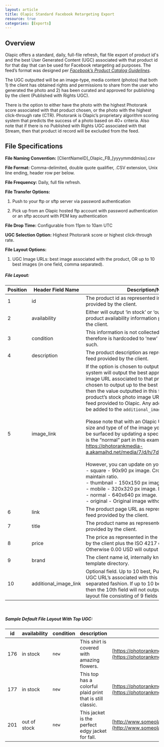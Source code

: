```yaml
---
layout: article
title: Olapic Standard Facebook Retargeting Export
resource: true
categories: [Exports]
---
```


## Overview

Olapic offers a standard, daily, full-file refresh, flat file export of product id's and the best User Generated Content (UGC) associated with that product id for that day that can be used for Facebook retargeting ad purposes. The feed’s format was designed per [*Facebook’s Product Catalog Guidelines*](https://developers.facebook.com/docs/marketing-api/dynamic-product-ads/product-catalog).

The UGC outputted will be an image-type, media content (photos) that both 1) the client has obtained rights and permissions to share from the user who generated the photo and 2) has been curated and approved for publishing by the client (Published with Rights UGC).

There is the option to either have the photo with the highest Photorank score associated with that product chosen, or the photo with the highest click-through rate (CTR). Photorank is Olapic’s proprietary algorithm scoring system that predicts the success of a photo based on 40+ criteria. Also note that if there is no Published with Rights UGC associated with that Stream, then that product id record will be excluded from the feed.

## File Specifications

**File Naming Convention:**
\[ClientNameID\]\_Olapic\_FB\_\[yyyymmddmiss\].csv

**File Format:** Comma-delimited, double quote qualifier, .CSV
extension, Unix line ending, header row per below.

**File Frequency:** Daily, full file refresh.

**File Transfer Options:**

1.  Push to your ftp or sftp server via password authentication

2.  Pick up from an Olapic hosted ftp account with password authentication or an sftp account with PEM key authentication

**File Drop Time:** Configurable from 11pm to 10am UTC

**UGC Selection Option:** Highest Photorank score or highest click-through rate.

**File Layout Options:**

1.  UGC Image URLs: best image associated with the product, OR up to 10 best images (in one field, comma separated).

##### File Layout:

| **Position** | **Header Field Name**  | **Description/Notes**                                                                                                                                                                                                                                                                                                                                                                                                                                                                                                                                                                                                                                                                                                                                                                                                                                                                                                                                                            |
|--------------|------------------------|----------------------------------------------------------------------------------------------------------------------------------------------------------------------------------------------------------------------------------------------------------------------------------------------------------------------------------------------------------------------------------------------------------------------------------------------------------------------------------------------------------------------------------------------------------------------------------------------------------------------------------------------------------------------------------------------------------------------------------------------------------------------------------------------------------------------------------------------------------------------------------------------------------------------------------------------------------------------------------|
| 1            | id                     | The product id as represented in the original feed provided by the client.                                                                                                                                                                                                                                                                                                                                                                                                                                                                                                                                                                                                                                                                                                                                                                                                                                                                                                                |
| 2            | availability           | Either will output ‘in stock’ or ‘out of stock’ based on product availability information passed to Olapic by the client.                                                                                                                                                                                                                                                                                                                                                                                                                                                                                                                                                                                                                                                                                                                                                                                                                                                        |
| 3            | condition              | This information is not collected at Olapic and therefore is hardcoded to ‘new’ and will output as such.                                                                                                                                                                                                                                                                                                                                                                                                                                                                                                                                                                                                                                                                                                                                                                                                                                                                         |
| 4            | description            | The product description as represented in the original feed provided by the client.                                                                                                                                                                                                                                                                                                                                                                                                                                                                                                                                                                                                                                                                                                                                                                                                                                                                                                            |
| 5            | image\_link            | If the option is chosen to output the one best UGC, the system will output the best approved, with rights, UGC image URL associated to that product, . If the option is chosen to output up to the best 10 UGC image URLs, then the value outputted in this field will be the product’s stock photo image URL from the original feed provided to Olapic. Any additional image links will be added to the `additional_image_link` row.<br><br>Please note that with an Olapic UGC image URL, the size and type of of the image you would like to use can be surfaced by updating a specific part of the URL. It is the “normal” part in this example URL: https://photorankmedia-a.akamaihd.net/media/7/d/h/7dhejp3/**normal**.jpg. <br><br>However, you can update on your end as follows: <br>- square - 90x90 px image. Cropped, does not maintain ratio. <br>- thumbnail - 150x150 px image. Maintains ratio. <br>- mobile - 320x320 px image. Maintains ratio. <br> - normal - 640x640 px image. Maintains ratio.<br>- original - Original image without modifications. |
| 6            | link                   | The product page URL as represented in the original feed provided by the client.                                                                                                                                                                                                                                                                                                                                                                                                                                                                                                                                                                                                                                                                                                                                                                                                                                                                                                               |
| 7            | title                  | The product name as represented in the original feed provided by the client.                                                                                                                                                                                                                                                                                                                                                                                                                                                                                                                                                                                                                                                                                                                                                                                                                                                                                                                   |
| 8            | price                  | The price as represented in the original feed provided by the client plus the ISO 4217 currency code. Otherwise 0.00 USD will output instead.                                                                                                                                                                                                                                                                                                                                                                                                                                                                                                                                                                                                                                                                                                                                                                                                                                                  |
| 9            | brand                  | The client name id, internally known as the client’s template directory.                                                                                                                                                                                                                                                                                                                                                                                                                                                                                                                                                                                                                                                                                                                                                                                                                                                                                                         |
| 10           | additional\_image\_link | Optional field. Up to 10 best, Published with Rights UGC URL’s associated with this product in a comma separated fashion. If up to 10 best UGC is not chosen, then the 10th field will not output and this will be a file layout file consisting of 9 fields only.                                                                                                                                                                                                                                                                                                                                                                                                                                                                                                                                                                                                                                                                                                               |

<br>

##### Sample Default File Layout With Top UGC:


| **id** | **availability** | **condition** | **description** | **image\_link** | **link** | **title** | **price** | **brand** |
| --- | --- | --- | --- | --- | --- | --- | --- | --- |
| 176 | in stock | `new`| This shirt is covered with amazing flowers. | [https://photorankmedia-a.akamaihd.net/media/d/2/i/socno6/normal.jpg](https://photorankmedia-a.akamaihd.net/media/d/2/i/socno6/normal.jpg) | [http://www.someolapicclient.com/product/176/daisyshirt/index.tmpl](http://www.someolapicclient.com/product/176/daisyshirt/index.tmpl) | Daisy Shirt | 25.99 USD | freelove |
| 177 | in stock | `new`| This top has a colorful plaid print that is still classic. | [https://photorankmedia-a.akamaihd.net/media/d/2/i/socno71/normal.jpg](https://photorankmedia-a.akamaihd.net/media/d/2/i/socno71/normal.jpg) | [http://www.someolapicclient.com/product/176/classicplaid/index.tmpl](http://www.someolapicclient.com/product/176/classicplaid/index.tmpl) | Classic Plaid | 35.00 USD | freelove |
| 201 | out of stock | `new`| This jacket is the perfect edgy jacket for fall. | [http://www.someolapicclient/images/products/152x358/SOC201\_152x358.jpg](http://www.someolapicclient/images/products/152x358/SOC201_152x358.jpg) | [http://www.someolapicclient.com/product/201/daisyshirt/index.tmpl](http://www.someolapicclient.com/product/201/daisyshirt/index.tmpl) | Biker Jacket | 0.00 USD | freelove |


